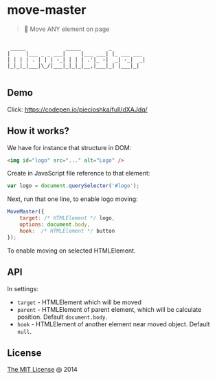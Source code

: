 # move-master

> :hammer: Move ANY element on page

```

 _____             _____         _           
|     |___ _ _ ___|     |___ ___| |_ ___ ___ 
| | | | . | | | -_| | | | .'|_ -|  _| -_|  _|
|_|_|_|___|\_/|___|_|_|_|__,|___|_| |___|_|  
                                             

```

## Demo

Click: https://codepen.io/piecioshka/full/dXAJdq/

## How it works?

We have for instance that structure in DOM:

```html
<img id="logo" src="..." alt="Logo" />
```

Create in JavaScript file reference to that element:

```javascript
var logo = document.querySelector('#logo');
```

Next, run that one line, to enable logo moving:

```javascript
MoveMaster({
    target: /* HTMLElement */ logo,
    options: document.body,
    hook:  /* HTMLElement */ button
});
```

To enable moving on selected HTMLElement.

## API

In settings:

 - `target` - HTMLElement which will be moved
 - `parent` - HTMLElement of parent element, which will be calculate position. Default `document.body`.
 - `hook` - HTMLElement of another element near moved object. Default `null`.

## License

[The MIT License](http://piecioshka.mit-license.org) @ 2014
